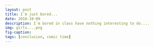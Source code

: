 ```yaml
---
layout: post
title: I´m just bored...
date: 2018-10-09
description: I´m bored in class have nothing interesting to do....
img: girls....png
fig-caption: 
tags: [conclusion, comic time]
---
```

